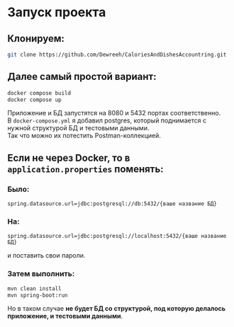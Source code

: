 # Запуск проекта

## Клонируем:
```sh
git clone https://github.com/Dewreeh/CaloriesAndDishesAccountring.git
```

## Далее самый простой вариант:
```sh
docker compose build
docker compose up
```
Приложение и БД запустятся на 8080 и 5432 портах соответственно.  
В `docker-compose.yml` я добавил postgres, который поднимается с нужной структурой БД и тестовыми данными.  
Так что можно их потестить Postman-коллекцией.

## Если не через Docker, то в `application.properties` поменять:
### Было:
```properties
spring.datasource.url=jdbc:postgresql://db:5432/{ваше название БД}
```
### На:
```properties
spring.datasource.url=jdbc:postgresql://localhost:5432/{ваше название БД}
```
и поставить свои пароли.

### Затем выполнить:
```sh
mvn clean install  
mvn spring-boot:run
```
Но в таком случае **не будет БД со структурой, под которую делалось приложение, и тестовыми данными**.

  
  
